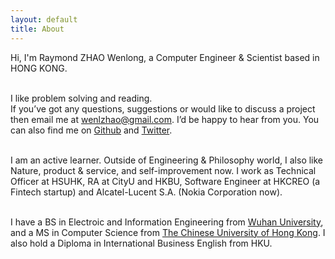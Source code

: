 ```yaml
---
layout: default
title: About
---
```

Hi, I'm Raymond ZHAO Wenlong, a Computer Engineer & Scientist based in HONG KONG.   
<br>     

I like problem solving and reading.<br> 
If you’ve got any questions, suggestions or would like to discuss a project then email me at wenlzhao@gmail.com. I’d be happy to hear from you. You can also find me on [Github](https://github.com/muyun) and [Twitter](https://twitter.com/_muyun).
<br>  <br>   

I am an active learner. Outside of Engineering & Philosophy world, I also like Nature, product & service, and self-improvement now.   I work as Technical Officer at HSUHK, RA at CityU and HKBU, Software Engineer at HKCREO (a Fintech startup) and Alcatel-Lucent S.A. (Nokia Corporation now). 
<br> <br>            

I have a BS in Electroic and Information Engineering from [Wuhan University](https://www.sciencemag.org/collections/celebrating-125-years-academic-excellence-wuhan-university-1893-2018?fbclid=IwAR0RzFSkpxaI8wk61JDnE7p6SWr7SlKXLyoFHkrg4-iqKGiRyE2gZfaGl8s), and a MS in Computer Science from [The Chinese University of Hong Kong](http://www.cuhk.edu.hk/english/index.html). I also hold a Diploma in International Business English from HKU.   
<br>  